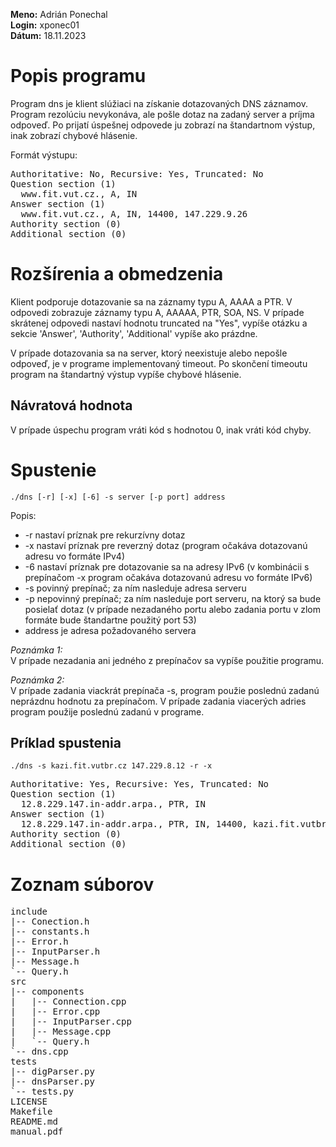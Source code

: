 **Meno:** Adrián Ponechal <br>
**Login:** xponec01 <br>
**Dátum:** 18.11.2023

# Popis programu
Program dns je klient slúžiaci na získanie dotazovaných DNS záznamov. Program rezolúciu nevykonáva, ale pošle dotaz na zadaný server a príjma odpoveď. 
Po prijatí úspešnej odpovede ju zobrazí na štandartnom výstup, inak zobrazí chybové hlásenie.

Formát výstupu:

<pre>
Authoritative: No, Recursive: Yes, Truncated: No
Question section (1) 
  www.fit.vut.cz., A, IN 
Answer section (1) 
  www.fit.vut.cz., A, IN, 14400, 147.229.9.26 
Authority section (0)
Additional section (0)
</pre>

# Rozšírenia a obmedzenia
Klient podporuje dotazovanie sa na záznamy typu A, AAAA a PTR. V odpovedi zobrazuje záznamy typu A, AAAAA, PTR, SOA, NS. V prípade skrátenej odpovedi nastaví hodnotu truncated na "Yes", vypíše otázku a sekcie 'Answer', 'Authority', 'Additional' vypíše ako prázdne. 

V prípade dotazovania sa na server, ktorý neexistuje alebo nepošle odpoveď, je v programe implementovaný timeout. Po skončení timeoutu program na štandartný výstup vypíše chybové hlásenie.

## Návratová hodnota
V prípade úspechu program vráti kód s hodnotou 0, inak vráti kód chyby.

# Spustenie
<code>./dns [-r] [-x] [-6] -s server [-p port] address</code>

Popis: 
- -r nastaví príznak pre rekurzívny dotaz
- -x nastaví príznak pre reverzný dotaz (program očakáva dotazovanú adresu vo formáte IPv4)
- -6 nastaví príznak pre dotazovanie sa na adresy IPv6 (v kombinácii s prepínačom -x program očakáva dotazovanú adresu vo formáte IPv6)
- -s povinný prepínač; za ním nasleduje adresa serveru
- -p nepovinný prepínač; za ním nasleduje port serveru, na ktorý sa bude posielať dotaz (v prípade nezadaného portu alebo zadania portu v zlom formáte bude štandartne použitý port 53)
- address je adresa požadovaného servera

*Poznámka 1:* <br>
V prípade nezadania ani jedného z prepínačov sa vypíše použitie programu.

*Poznámka 2:* <br>
V prípade zadania viackrát prepínača -s, program použie poslednú zadanú neprázdnu hodnotu za prepínačom. V prípade zadania viacerých adries program použije poslednú zadanú v programe.

## Príklad spustenia
<code>./dns -s kazi.fit.vutbr.cz 147.229.8.12 -r -x</code>

<pre>
Authoritative: Yes, Recursive: Yes, Truncated: No
Question section (1)
  12.8.229.147.in-addr.arpa., PTR, IN
Answer section (1)
  12.8.229.147.in-addr.arpa., PTR, IN, 14400, kazi.fit.vutbr.cz.
Authority section (0)
Additional section (0)
</pre>


# Zoznam súborov

<pre>
include
|-- Conection.h
|-- constants.h
|-- Error.h
|-- InputParser.h
|-- Message.h
`-- Query.h
src
|-- components
|   |-- Connection.cpp
|   |-- Error.cpp
|   |-- InputParser.cpp
|   |-- Message.cpp
|   `-- Query.h
`-- dns.cpp
tests
|-- digParser.py
|-- dnsParser.py
`-- tests.py
LICENSE
Makefile
README.md
manual.pdf
</pre>
